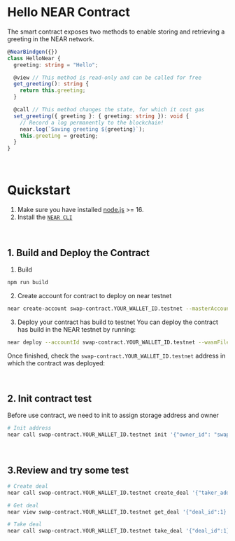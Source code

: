 # Hello NEAR Contract

The smart contract exposes two methods to enable storing and retrieving a greeting in the NEAR network.

```ts
@NearBindgen({})
class HelloNear {
  greeting: string = "Hello";

  @view // This method is read-only and can be called for free
  get_greeting(): string {
    return this.greeting;
  }

  @call // This method changes the state, for which it cost gas
  set_greeting({ greeting }: { greeting: string }): void {
    // Record a log permanently to the blockchain!
    near.log(`Saving greeting ${greeting}`);
    this.greeting = greeting;
  }
}
```

<br />

# Quickstart

1. Make sure you have installed [node.js](https://nodejs.org/en/download/package-manager/) >= 16.
2. Install the [`NEAR CLI`](https://github.com/near/near-cli#setup)

<br />


## 1. Build and Deploy the Contract
1. Build
```bash
npm run build
```
2. Create account for contract to deploy on near testnet

```bash
near create-account swap-contract.YOUR_WALLET_ID.testnet --masterAccount YOUR_WALLET_ID.testnet --initialBalance 10
```

3. Deploy your contract has build to testnet 
You can deploy the contract has build in the NEAR testnet by running:

```bash
near deploy --accountId swap-contract.YOUR_WALLET_ID.testnet --wasmFile build/nft.wasm
```

Once finished, check the `swap-contract.YOUR_WALLET_ID.testnet` address in which the contract was deployed:

<br />

## 2. Init contract test

Before use contract, we need to init to assign storage address and owner 

```bash
# Init address
near call swap-contract.YOUR_WALLET_ID.testnet init '{"owner_id": "swap-contract.YOUR_WALLET_ID.testnet"}' --accountId swap-contract.YOUR_WALLET_ID.testnet
```

<br />

## 3.Review and try some test 

```bash
# Create deal
near call swap-contract.YOUR_WALLET_ID.testnet create_deal '{"taker_address": "YOUR_WALLET_ID2.testnet", "zero_for_maker": true, "amount": 0, "maker_nfts": {"tokenId":"token-1", "nftAddress": "nft-contract.YOUR_WALLET_ID.testnet"}, "taker_nfts": {"tokenId":"token-2", "nftAddress": "nft-contract.YOUR_WALLET_ID.testnet"} }' --accountId YOUR_WALLET_ID.testnet --amount 0.1
```

```bash
# Get deal
near view swap-contract.YOUR_WALLET_ID.testnet get_deal '{"deal_id":1}'
```

```bash
# Take deal
near call swap-contract.YOUR_WALLET_ID.testnet take_deal '{"deal_id":1}' --accountId YOUR_WALLET_ID.testnet --amount $amount_need_to_pay
```